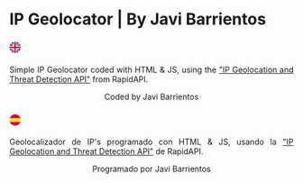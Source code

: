 # IP Geolocator | By Javi Barrientos

### <img src="/assets/en.png"  style="width: 4%" alt="en" title="en">

<p style="text-align: justify;">
    Simple IP Geolocator coded with HTML & JS, using the <a href="https://rapidapi.com/ipregistry3-ipregistry/api/ip-geolocation-and-threat-detection/">"IP Geolocation and Threat Detection API"</a> from RapidAPI.
</p>

<p style="text-align: center;">Coded by Javi Barrientos</p>

### <img src="/assets/es.png" style="width: 4%" alt="es" title="es">

<p style="text-align: justify;">
    Geolocalizador de IP's programado con HTML & JS, usando la <a href="https://rapidapi.com/ipregistry3-ipregistry/api/ip-geolocation-and-threat-detection/">"IP Geolocation and Threat Detection API"</a> de RapidAPI.
</p>

<p style="text-align: center;">Programado por Javi Barrientos</p>
